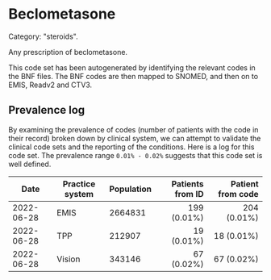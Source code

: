 # Beclometasone

Category: "steroids".

Any prescription of beclometasone.

This code set has been autogenerated by identifying the relevant codes in the BNF files. The BNF codes are then mapped to SNOMED, and then on to EMIS, Readv2 and CTV3.

## Prevalence log

By examining the prevalence of codes (number of patients with the code in their record) broken down by clinical system, we can attempt to validate the clinical code sets and the reporting of the conditions. Here is a log for this code set. The prevalence range `0.01% - 0.02%` suggests that this code set is well defined.

| Date       | Practice system | Population | Patients from ID | Patient from code |
| ---------- | --------------- | ---------- | ---------------: | ----------------: |
| 2022-06-28 | EMIS            | 2664831    |      199 (0.01%) |       204 (0.01%) |
| 2022-06-28 | TPP             | 212907     |       19 (0.01%) |        18 (0.01%) |
| 2022-06-28 | Vision          | 343146     |       67 (0.02%) |        67 (0.02%) |
